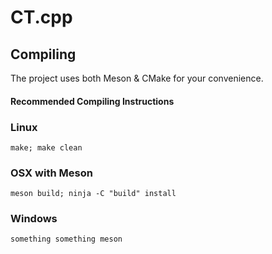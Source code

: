 # CT.cpp

## Compiling
The project uses both Meson & CMake for your convenience.


#### Recommended Compiling Instructions
### Linux
`make; make clean`

### OSX with Meson
`meson build; ninja -C "build" install`

### Windows
`something something meson`

